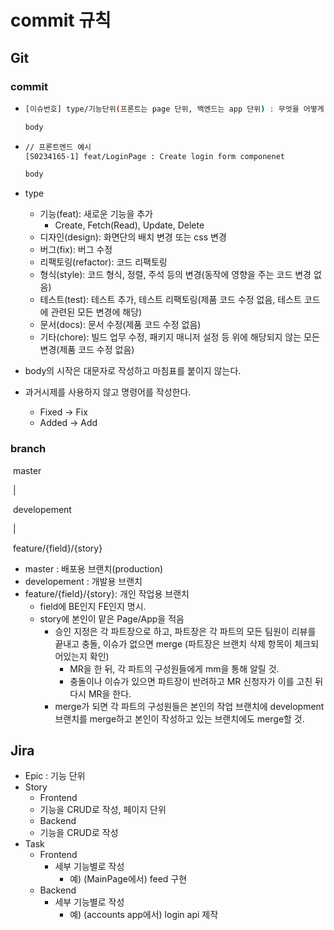 # commit 규칙



## Git

### commit

- ```bash
  [이슈번호] type/기능단위(프론트는 page 단위, 백엔드는 app 단위) : 무엇을 어떻게 했는지 작성
  
  body 
  ```

- ```bash
  // 프론트엔드 예시
  [S0234165-1] feat/LoginPage : Create login form componenet
  
  body
  ```
- type
  - 기능(feat): 새로운 기능을 추가
    - Create, Fetch(Read), Update, Delete
  - 디자인(design): 화면단의 배치 변경 또는 css 변경
  - 버그(fix): 버그 수정
  - 리팩토링(refactor): 코드 리팩토링
  - 형식(style): 코드 형식, 정렬, 주석 등의 변경(동작에 영향을 주는 코드 변경 없음)
  - 테스트(test): 테스트 추가, 테스트 리팩토링(제품 코드 수정 없음, 테스트 코드에 관련된 모든 변경에 해당)
  - 문서(docs): 문서 수정(제품 코드 수정 없음)
  - 기타(chore): 빌드 업무 수정, 패키지 매니저 설정 등 위에 해당되지 않는 모든 변경(제품 코드 수정 없음)

- body의 시작은 대문자로 작성하고 마침표를 붙이지 않는다.
- 과거시제를 사용하지 않고 명령어를 작성한다.
  - Fixed -> Fix
  - Added -> Add


### branch

​		master

​			|

​	  developement

​			|

​	 feature/{field}/{story}

- master : 배포용 브랜치(production)
- developement : 개발용 브랜치
- feature/{field}/{story}: 개인 작업용 브랜치
  - field에 BE인지 FE인지 명시.
  - story에 본인이 맡은 Page/App을 적음 
    - 승인 지정은 각 파트장으로 하고, 파트장은 각 파트의 모든 팀원이 리뷰를 끝내고 충돌, 이슈가 없으면 merge (파트장은 브랜치 삭제 항목이 체크되어있는지 확인)
      - MR을 한 뒤, 각 파트의 구성원들에게 mm을 통해 알릴 것. 
      - 충돌이나 이슈가 있으면 파트장이 반려하고 MR 신청자가 이를 고친 뒤 다시 MR을 한다.
    - merge가 되면 각 파트의 구성원들은 본인의 작업 브랜치에 development 브랜치를 merge하고 본인이 작성하고 있는 브랜치에도 merge할 것.


## Jira

- Epic : 기능 단위
- Story
  - Frontend
  - 기능을 CRUD로 작성, 페이지 단위
  - Backend
  - 기능을 CRUD로 작성
- Task
  - Frontend
    - 세부 기능별로 작성
        - 예) (MainPage에서) feed 구현
  - Backend
    - 세부 기능별로 작성 
        - 예) (accounts app에서) login api 제작 